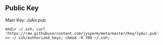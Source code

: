 ## Public Key
Main Key: JyAir.pub

    mkdir ~/.ssh; curl 'https://raw.githubusercontent.com/jysperm/meta/master/Key/JyAir.pub' >> ~/.ssh/authorized_keys; chmod -R 700 ~/.ssh;
